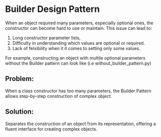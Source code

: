 # Builder Design Pattern
When an object required many parameters, especially optional ones, the constructor can become hard to use or maintain. This issue can lead to:

1. Long constructor parameter lists,
2. Difficulty in understanding which values are optional or required.
3. Lack of felxibility when it it comes to setting only some values.

For example, constructing an object with multile optional parameters without the Builder pattern can look like (i.e without_builder_pattern.py)

## Problem:
When a class constructor has too many parameters, the Builder Pattern allows step-by-step construction of complex object.

## Solution:
Separates the construction of an object from its representation, offering a fluent interface for creating complex objects.